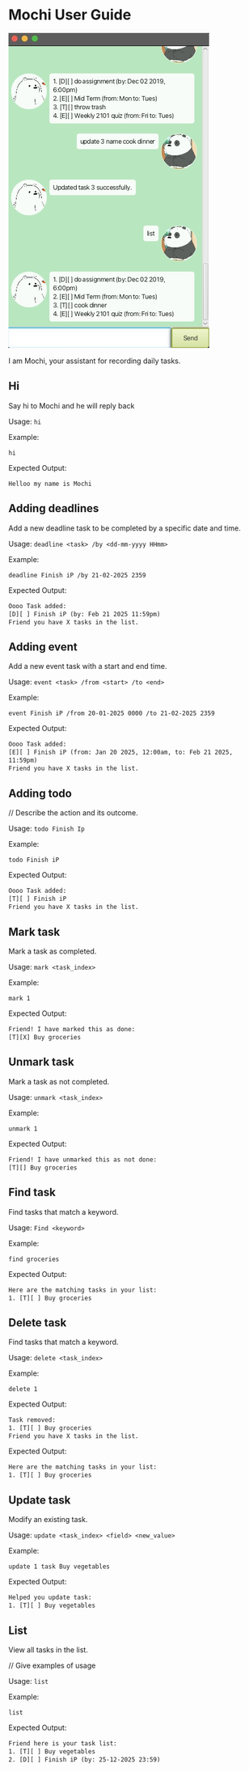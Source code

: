 # Mochi User Guide

![GUI](./Ui.png)

I am Mochi, your assistant for recording daily tasks.

## Hi

Say hi to Mochi and he will reply back

Usage: `hi`

Example:
```
hi
```

Expected Output:
```
Helloo my name is Mochi
```

## Adding deadlines

Add a new deadline task to be completed by a specific date and time.

Usage: `deadline <task> /by <dd-mm-yyyy HHmm>`

Example:
```
deadline Finish iP /by 21-02-2025 2359
```

Expected Output:
```
Oooo Task added:
[D][ ] Finish iP (by: Feb 21 2025 11:59pm)
Friend you have X tasks in the list.
```

## Adding event

Add a new event task with a start and end time.

Usage: `event <task> /from <start> /to <end>`

Example:
```
event Finish iP /from 20-01-2025 0000 /to 21-02-2025 2359 
```

Expected Output:
```
Oooo Task added:
[E][ ] Finish iP (from: Jan 20 2025, 12:00am, to: Feb 21 2025, 11:59pm)
Friend you have X tasks in the list.
```

## Adding todo

// Describe the action and its outcome.

Usage: `todo Finish Ip`

Example:
```
todo Finish iP
```

Expected Output:
```
Oooo Task added:
[T][ ] Finish iP
Friend you have X tasks in the list.
```

## Mark task

Mark a task as completed.

Usage: `mark <task_index>`

Example:
```
mark 1
```

Expected Output:
```
Friend! I have marked this as done:
[T][X] Buy groceries
```

## Unmark task

Mark a task as not completed.

Usage: `unmark <task_index>`

Example:
```
unmark 1
```

Expected Output:
```
Friend! I have unmarked this as not done:
[T][] Buy groceries
```

## Find task

Find tasks that match a keyword.

Usage: `Find <keyword>`

Example:
```
find groceries
```

Expected Output:
```
Here are the matching tasks in your list:
1. [T][ ] Buy groceries
```

## Delete task

Find tasks that match a keyword.

Usage: `delete <task_index>`

Example:
```
delete 1
```

Expected Output:
```
Task removed:
1. [T][ ] Buy groceries
Friend you have X tasks in the list.
```

Expected Output:
```
Here are the matching tasks in your list:
1. [T][ ] Buy groceries
```

## Update task

Modify an existing task.

Usage: `update <task_index> <field> <new_value>`

Example:
```
update 1 task Buy vegetables
```

Expected Output:
```
Helped you update task:
1. [T][ ] Buy vegetables
```

## List

View all tasks in the list.

// Give examples of usage

Usage: `list`

Example:
```
list
```

Expected Output:
```
Friend here is your task list:
1. [T][ ] Buy vegetables
2. [D][ ] Finish iP (by: 25-12-2025 23:59)
```
